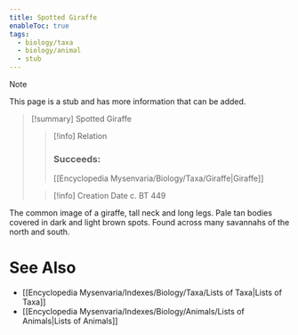 ```yaml
---
title: Spotted Giraffe
enableToc: true
tags:
  - biology/taxa
  - biology/animal
  - stub
---
```


> [!note]
> This page is a stub and has more information that can be added.

> [!summary] Spotted Giraffe
> > [!info] Relation
> > ### Succeeds:
> > [[Encyclopedia Mysenvaria/Biology/Taxa/Giraffe|Giraffe]]
>
> > [!info] Creation Date
> > c. BT 449

The common image of a giraffe, tall neck and long legs. Pale tan bodies covered in dark and light brown spots. Found across many savannahs of the north and south.

# See Also
- [[Encyclopedia Mysenvaria/Indexes/Biology/Taxa/Lists of Taxa|Lists of Taxa]]
- [[Encyclopedia Mysenvaria/Indexes/Biology/Animals/Lists of Animals|Lists of Animals]]
